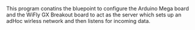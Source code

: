 This program conatins the bluepoint to configure the Arduino Mega board and the WiFly GX Breakout board to act as the server which sets up an adHoc wirless network and then listens for incoming data.
